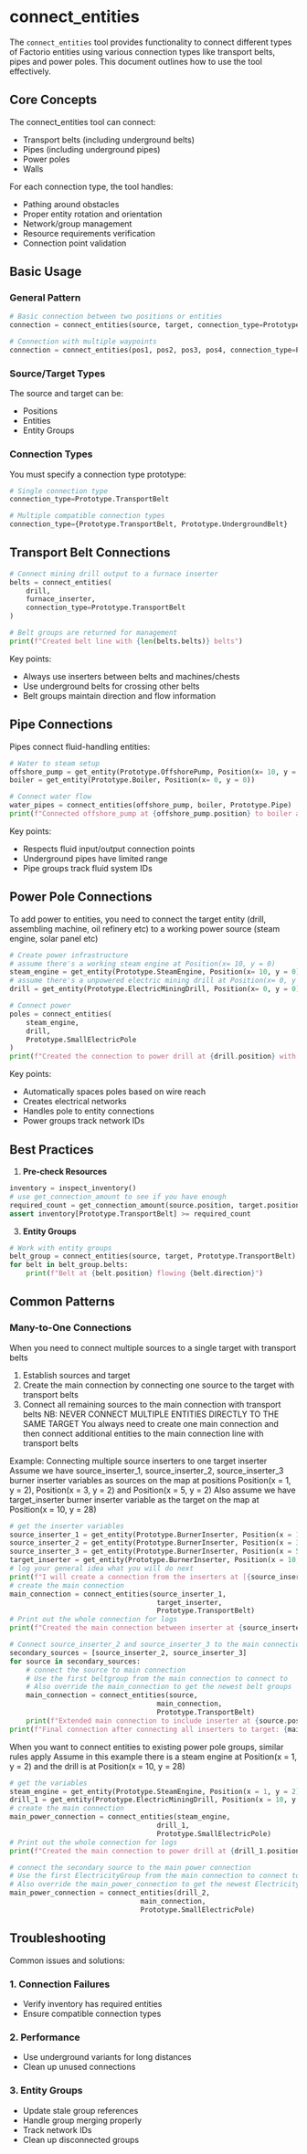 # connect_entities

The `connect_entities` tool provides functionality to connect different types of Factorio entities using various connection types like transport belts, pipes and power poles. This document outlines how to use the tool effectively.

## Core Concepts

The connect_entities tool can connect:
- Transport belts (including underground belts)
- Pipes (including underground pipes) 
- Power poles
- Walls

For each connection type, the tool handles:
- Pathing around obstacles
- Proper entity rotation and orientation
- Network/group management
- Resource requirements verification
- Connection point validation

## Basic Usage

### General Pattern
```python
# Basic connection between two positions or entities
connection = connect_entities(source, target, connection_type=Prototype.X)

# Connection with multiple waypoints
connection = connect_entities(pos1, pos2, pos3, pos4, connection_type=Prototype.X)
```

### Source/Target Types
The source and target can be:
- Positions
- Entities 
- Entity Groups

### Connection Types
You must specify a connection type prototype:
```python
# Single connection type
connection_type=Prototype.TransportBelt

# Multiple compatible connection types 
connection_type={Prototype.TransportBelt, Prototype.UndergroundBelt}
```

## Transport Belt Connections

```python
# Connect mining drill output to a furnace inserter
belts = connect_entities(
    drill,
    furnace_inserter, 
    connection_type=Prototype.TransportBelt
)

# Belt groups are returned for management
print(f"Created belt line with {len(belts.belts)} belts")
```

Key points:
- Always use inserters between belts and machines/chests
- Use underground belts for crossing other belts
- Belt groups maintain direction and flow information

## Pipe Connections

Pipes connect fluid-handling entities:
```python
# Water to steam setup
offshore_pump = get_entity(Prototype.OffshorePump, Position(x= 10, y = 0))
boiler = get_entity(Prototype.Boiler, Position(x= 0, y = 0))

# Connect water flow
water_pipes = connect_entities(offshore_pump, boiler, Prototype.Pipe)
print(f"Connected offshore_pump at {offshore_pump.position} to boiler at {boiler.position} with {pipes}")
```

Key points:
- Respects fluid input/output connection points
- Underground pipes have limited range
- Pipe groups track fluid system IDs

## Power Pole Connections

To add power to entities, you need to connect the target entity (drill, assembling machine, oil refinery etc) to a working power source (steam engine, solar panel etc) 
```python
# Create power infrastructure
# assume there's a working steam engine at Position(x= 10, y = 0)
steam_engine = get_entity(Prototype.SteamEngine, Position(x= 10, y = 0))
# assume there's a unpowered electric mining drill at Position(x= 0, y = 0)
drill = get_entity(Prototype.ElectricMiningDrill, Position(x= 0, y = 0))

# Connect power
poles = connect_entities(
    steam_engine,
    drill,
    Prototype.SmallElectricPole
)
print(f"Created the connection to power drill at {drill.position} with steam engine at {steam_engine.position}: {poles}")
```

Key points:
- Automatically spaces poles based on wire reach
- Creates electrical networks
- Handles pole to entity connections
- Power groups track network IDs

## Best Practices

1. **Pre-check Resources**
```python
inventory = inspect_inventory()
# use get_connection_amount to see if you have enough
required_count = get_connection_amount(source.position, target.position, connection_type=Prototype.TransportBelt)
assert inventory[Prototype.TransportBelt] >= required_count
```

3. **Entity Groups**
```python
# Work with entity groups
belt_group = connect_entities(source, target, Prototype.TransportBelt)
for belt in belt_group.belts:
    print(f"Belt at {belt.position} flowing {belt.direction}")
```

## Common Patterns

### Many-to-One Connections
When you need to connect multiple sources to a single target with transport belts
1. Establish sources and target
2. Create the main connection by connecting one source to the target with transport belts
3. Connect all remaining sources to the main connection with transport belts
NB: NEVER CONNECT MULTIPLE ENTITIES DIRECTLY TO THE SAME TARGET
You always need to create one main connection and then connect additional entities to the main connection line with transport belts

Example: Connecting multiple source inserters to one target inserter
Assume we have source_inserter_1, source_inserter_2, source_inserter_3 burner inserter variables as sources on the map at positions Position(x = 1, y = 2), Position(x = 3, y = 2) and Position(x = 5, y = 2)
Also assume we have target_inserter burner inserter variable as the target on the map at Position(x = 10, y = 28)
```python
# get the inserter variables
source_inserter_1 = get_entity(Prototype.BurnerInserter, Position(x = 1, y = 2))
source_inserter_2 = get_entity(Prototype.BurnerInserter, Position(x = 3, y = 2))
source_inserter_3 = get_entity(Prototype.BurnerInserter, Position(x = 5, y = 2))
target_inserter = get_entity(Prototype.BurnerInserter, Position(x = 10, y = 28))
# log your general idea what you will do next
print(f"I will create a connection from the inserters at [{source_inserter_1.position}, {source_inserter_2.position}, {source_inserter_3.position}] to the inserter at {target_inserter.position}")
# create the main connection
main_connection = connect_entities(source_inserter_1, 
                                    target_inserter,
                                    Prototype.TransportBelt)
# Print out the whole connection for logs
print(f"Created the main connection between inserter at {source_inserter_1.position} to inserter at {target_inserter.position}: {main_connection}")

# Connect source_inserter_2 and source_inserter_3 to the main connection
secondary_sources = [source_inserter_2, source_inserter_3]
for source in secondary_sources:
    # connect the source to main connection
    # Use the first beltgroup from the main connection to connect to
    # Also override the main_connection to get the newest belt groups
    main_connection = connect_entities(source, 
                                    main_connection,
                                    Prototype.TransportBelt)
    print(f"Extended main connection to include inserter at {source.position}: {main_connection}")
print(f"Final connection after connecting all inserters to target: {main_connection}")
```

When you want to connect entities to existing power pole groups, similar rules apply
Assume in this example there is a steam engine at Position(x = 1, y = 2) and the drill is at Position(x = 10, y = 28)
```python
# get the variables
steam_engine = get_entity(Prototype.SteamEngine, Position(x = 1, y = 2))
drill_1 = get_entity(Prototype.ElectricMiningDrill, Position(x = 10, y = 28))
# create the main connection
main_power_connection = connect_entities(steam_engine, 
                                    drill_1,
                                    Prototype.SmallElectricPole)
# Print out the whole connection for logs
print(f"Created the main connection to power drill at {drill_1.position} with steam engine at {steam_engine.position}: {main_connection}")

# connect the secondary source to the main power connection
# Use the first ElectricityGroup from the main connection to connect to
# Also override the main_power_connection to get the newest ElectricityGroups
main_power_connection = connect_entities(drill_2, 
                                main_connection,
                                Prototype.SmallElectricPole)
```

## Troubleshooting

Common issues and solutions:

### 1. Connection Failures
- Verify inventory has required entities
- Ensure compatible connection types

### 2. Performance
- Use underground variants for long distances
- Clean up unused connections

### 3. Entity Groups
- Update stale group references
- Handle group merging properly
- Track network IDs
- Clean up disconnected groups
